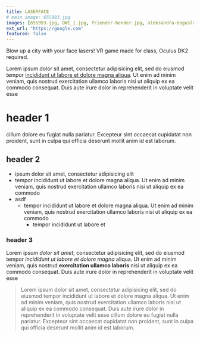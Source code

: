 ```yaml
---
title: LASERFACE
# main_image: 655993.jpg
images: [655993.jpg, OWI_1.jpg, friender-bender.jpg, aleksandra-boguslawska-1510.jpg]
ext_url: "https://google.com"
featured: false
---
```

Blow up a city with your face lasers! VR game made for class, Oculus DK2 required.

Lorem ipsum dolor sit amet, consectetur adipisicing elit, sed do eiusmod
tempor [incididunt ut labore et dolore magna aliqua](#!). Ut enim ad minim veniam,
quis nostrud exercitation ullamco laboris nisi ut aliquip ex ea commodo
consequat. Duis aute irure dolor in reprehenderit in voluptate velit esse

# header 1

cillum dolore eu fugiat nulla pariatur. Excepteur sint occaecat cupidatat non
proident, sunt in culpa qui officia deserunt mollit anim id est laborum.

## header 2

- ipsum dolor sit amet, consectetur adipisicing elit
- tempor incididunt ut labore et dolore magna aliqua. Ut enim ad minim veniam, quis nostrud exercitation ullamco laboris nisi ut aliquip ex ea commodo
- asdf
  - tempor incididunt ut labore et dolore magna aliqua. Ut enim ad minim veniam, quis nostrud exercitation ullamco laboris nisi ut aliquip ex ea commodo
    - tempor incididunt ut labore et 

### header 3

Lorem ipsum *dolor sit amet*, consectetur adipisicing elit, sed do eiusmod
tempor _incididunt ut labore et dolore magna_ aliqua. Ut enim ad minim veniam,
quis nostrud **exercitation ullamco laboris** nisi ut aliquip ex ea commodo
consequat. Duis aute irure dolor in reprehenderit in voluptate velit esse

> Lorem ipsum dolor sit amet, consectetur adipisicing elit, sed do eiusmod
tempor incididunt ut labore et dolore magna aliqua. Ut enim ad minim veniam,
quis nostrud exercitation ullamco laboris nisi ut aliquip ex ea commodo
consequat. Duis aute irure dolor in reprehenderit in voluptate velit esse
cillum dolore eu fugiat nulla pariatur. Excepteur sint occaecat cupidatat non
proident, sunt in culpa qui officia deserunt mollit anim id est laborum.
